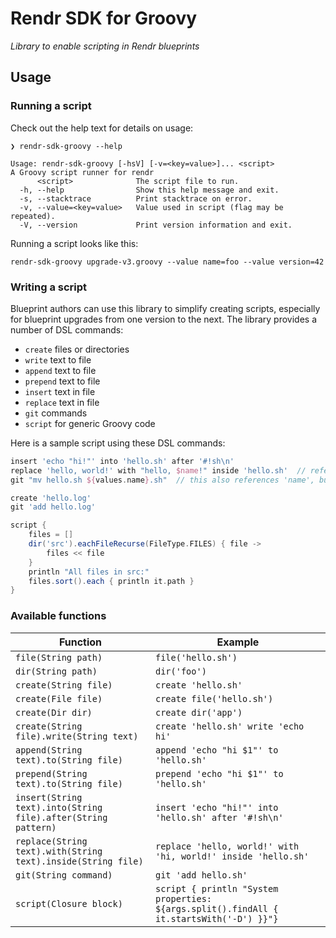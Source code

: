 # Rendr SDK for Groovy

_Library to enable scripting in Rendr blueprints_

## Usage

### Running a script

Check out the help text for details on usage:

    ❯ rendr-sdk-groovy --help

    Usage: rendr-sdk-groovy [-hsV] [-v=<key=value>]... <script>
    A Groovy script runner for rendr
          <script>              The script file to run.
      -h, --help                Show this help message and exit.
      -s, --stacktrace          Print stacktrace on error.
      -v, --value=<key=value>   Value used in script (flag may be repeated).
      -V, --version             Print version information and exit.

Running a script looks like this:

    rendr-sdk-groovy upgrade-v3.groovy --value name=foo --value version=42

### Writing a script

Blueprint authors can use this library to simplify creating scripts, especially
for blueprint upgrades from one version to the next. The library provides a
number of DSL commands:

* `create` files or directories
* `write` text to file
* `append` text to file
* `prepend` text to file
* `insert` text in file
* `replace` text in file
* `git` commands
* `script` for generic Groovy code

Here is a sample script using these DSL commands:

```groovy
insert 'echo "hi!"' into 'hello.sh' after '#!sh\n'
replace 'hello, world!' with "hello, $name!" inside 'hello.sh'  // references 'name' variable from values flag
git "mv hello.sh ${values.name}.sh"  // this also references 'name', but this time from the 'values' map

create 'hello.log'
git 'add hello.log'

script {
    files = []
    dir('src').eachFileRecurse(FileType.FILES) { file ->
        files << file
    }
    println "All files in src:"
    files.sort().each { println it.path }
}
```

### Available functions

Function                                                      | Example
-------                                                       | -------
`file(String path)`                                           | `file('hello.sh')`
`dir(String path)`                                            | `dir('foo')`
`create(String file)`                                         | `create 'hello.sh'`
`create(File file)`                                           | `create file('hello.sh')`
`create(Dir dir)`                                             | `create dir('app')`
`create(String file).write(String text)`                      | `create 'hello.sh' write 'echo hi'`
`append(String text).to(String file)`                         | `append 'echo "hi $1"' to 'hello.sh'`
`prepend(String text).to(String file)`                        | `prepend 'echo "hi $1"' to 'hello.sh'`
`insert(String text).into(String file).after(String pattern)` | `insert 'echo "hi!"' into 'hello.sh' after '#!sh\n'`
`replace(String text).with(String text).inside(String file)`  | `replace 'hello, world!' with 'hi, world!' inside 'hello.sh'`
`git(String command)`                                         | `git 'add hello.sh'`
`script(Closure block)`                                       | `script { println "System properties: ${args.split().findAll { it.startsWith('-D') }}"}`
